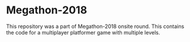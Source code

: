 # Megathon-2018

This repository was a part of Megathon-2018 onsite round. This contains the code for a multiplayer platformer game with multiple levels.
